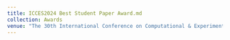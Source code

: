 ```yaml
---
title: ICCES2024 Best Student Paper Award.md
collection: Awards
venue: "The 30th International Conference on Computational & Experimental Engineering and Sciences (ICCES2024), Best Student Paper Award (最佳学生论文奖)"
---
```

